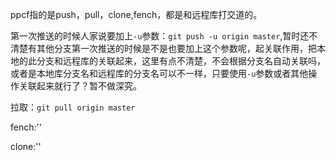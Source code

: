 ppcf指的是push，pull，clone,fench，都是和远程库打交道的。

第一次推送的时候人家说要加上`-u`参数：`git push -u origin master`,暂时还不清楚有其他分支第一次推送的时候是不是也要加上这个参数呢，起关联作用，把本地的此分支和远程库的关联起来，这里有点不清楚，不会根据分支名自动关联吗，或者是本地库分支名和远程库的分支名可以不一样，只要使用`-u`参数或者其他操作关联起来就行了？暂不做深究。

拉取：`git pull origin master`

fench:''

clone:''
